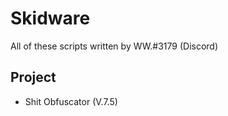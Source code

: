 # Skidware
All of these scripts written by WW.#3179 (Discord)

## Project
- Shit Obfuscator (V.7.5)
